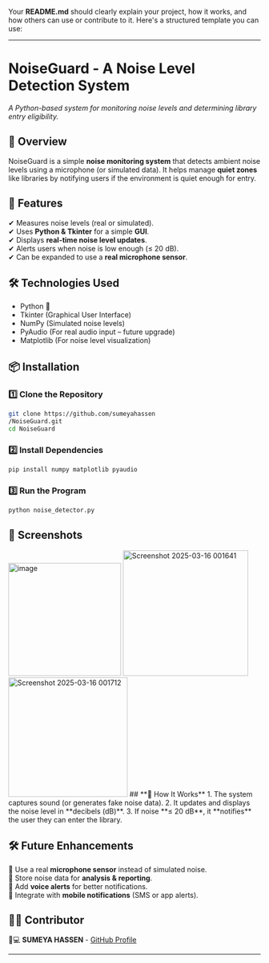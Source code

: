 Your **README.md** should clearly explain your project, how it works, and how others can use or contribute to it. Here's a structured template you can use:  

---

# **NoiseGuard - A Noise Level Detection System**  
*A Python-based system for monitoring noise levels and determining library entry eligibility.*  

## **📌 Overview**  
NoiseGuard is a simple **noise monitoring system** that detects ambient noise levels using a microphone (or simulated data). It helps manage **quiet zones** like libraries by notifying users if the environment is quiet enough for entry.  

## **🎯 Features**  
✔ Measures noise levels (real or simulated).  
✔ Uses **Python & Tkinter** for a simple **GUI**.  
✔ Displays **real-time noise level updates**.  
✔ Alerts users when noise is low enough (≤ 20 dB).  
✔ Can be expanded to use a **real microphone sensor**.  

## **🛠️ Technologies Used**  
- Python 🐍  
- Tkinter (Graphical User Interface)  
- NumPy (Simulated noise levels)  
- PyAudio (For real audio input – future upgrade)  
- Matplotlib (For noise level visualization)  

## **📦 Installation**  
### **1️⃣ Clone the Repository**  
```bash
git clone https://github.com/sumeyahassen
/NoiseGuard.git
cd NoiseGuard
```
### **2️⃣ Install Dependencies**  
```bash
pip install numpy matplotlib pyaudio
```
### **3️⃣ Run the Program**  
```bash
python noise_detector.py
```

## **📸 Screenshots**  
<img width="225" alt="image" src="https://github.com/user-attachments/assets/42d93e62-eeb5-44c6-9c09-c779f37ea94a" />
<img width="250" alt="Screenshot 2025-03-16 001641" src="https://github.com/user-attachments/assets/ed07a435-4d50-44e0-b262-9ee529585dc2" />
<img width="238" alt="Screenshot 2025-03-16 001712" src="https://github.com/user-attachments/assets/fec8c900-5e30-410b-a723-99716cd0bebc" />
## **🚀 How It Works**  
1. The system captures sound (or generates fake noise data).  
2. It updates and displays the noise level in **decibels (dB)**.  
3. If noise **≤ 20 dB**, it **notifies** the user they can enter the library.  

## **🛠️ Future Enhancements**  
🔹 Use a real **microphone sensor** instead of simulated noise.  
🔹 Store noise data for **analysis & reporting**.  
🔹 Add **voice alerts** for better notifications.  
🔹 Integrate with **mobile notifications** (SMS or app alerts).  

## **👩‍💻 Contributor**  
🧕💻
**SUMEYA HASSEN** - [GitHub Profile](https://github.com/sumeyahassen)  

---

